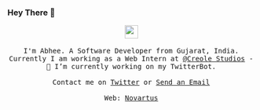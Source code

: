 ### Hey There 👋

<p align="center">
  <img src="https://user-images.githubusercontent.com/5679180/79618120-0daffb80-80be-11ea-819e-d2b0fa904d07.gif" width="27px">
  <br><br>
  <samp>
I'm Abhee. A Software Developer from Gujarat, India. Currently I am working as a Web Intern at <a href="https://www.creolestudios.com">@Creole Studios</a>
    - 🔭 I’m currently working on my TwitterBot.
     <br><br>Contact me on <a href="https://twitter.com/hudaniabhee@gmail.com">Twitter</a> or <a href="mailto:hudaniabhee@gmail.com">Send an Email</a>
     <br><br>Web: <a href="https://novartus.github.io">Novartus</a>
  </samp>
</p>
<!--
**Novartus/Novartus** is a ✨ _special_ ✨ repository because its `README.md` (this file) appears on your GitHub profile.

Here are some ideas to get you started:

- 🔭 I’m currently working on ...
- 🌱 I’m currently learning ...
- 👯 I’m looking to collaborate on ...
- 🤔 I’m looking for help with ...
- 💬 Ask me about ...
- 📫 How to reach me: ...
- 😄 Pronouns: ...
- ⚡ Fun fact: ...
-->
